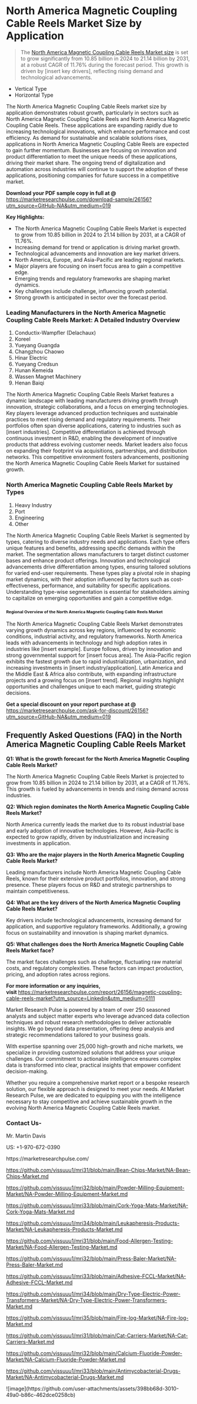 <h1>North America Magnetic Coupling Cable Reels Market&nbsp;Size by Application</h1><blockquote><p>The <a href="https://marketresearchpulse.com/download-sample/26156?utm_source=GitHub-NA&amp;utm_medium=019">North America Magnetic Coupling Cable Reels Market size</a> is set to grow significantly from 10.85 billion in 2024 to 21.14 billion by 2031, at a robust CAGR of 11.76% during the forecast period. This growth is driven by [insert key drivers], reflecting rising demand and technological advancements.</p></blockquote><ul><li>Vertical Type<li> Horizontal Type</li></ul><p>The North America Magnetic Coupling Cable Reels market size by application demonstrates robust growth, particularly in sectors such as North America Magnetic Coupling Cable Reels and North America Magnetic Coupling Cable Reels. These applications are expanding rapidly due to increasing technological innovations, which enhance performance and cost efficiency. As demand for sustainable and scalable solutions rises, applications in North America Magnetic Coupling Cable Reels are expected to gain further momentum. Businesses are focusing on innovation and product differentiation to meet the unique needs of these applications, driving their market share. The ongoing trend of digitalization and automation across industries will continue to support the adoption of these applications, positioning companies for future success in a competitive market.</p><p><strong>Download your PDF sample copy in full at @ </strong><a href="https://marketresearchpulse.com/download-sample/26156?utm_source=GitHub-NA&amp;utm_medium=019">https://marketresearchpulse.com/download-sample/26156?utm_source=GitHub-NA&amp;utm_medium=019</a></p><p><strong>Key Highlights: </strong></p><ul><li>The North America Magnetic Coupling Cable Reels Market is expected to grow from 10.85 billion in 2024 to 21.14 billion by 2031, at a CAGR of 11.76%.</li><li>Increasing demand for trend or application is driving market growth.</li><li>Technological advancements and innovation are key market drivers.</li><li>North America, Europe, and Asia-Pacific are leading regional markets.</li><li>Major players are focusing on insert focus area to gain a competitive edge.</li><li>Emerging trends and regulatory frameworks are shaping market dynamics.</li><li>Key challenges include challenge, influencing growth potential.</li><li>Strong growth is anticipated in sector over the forecast period.</li></ul><h3>Leading Manufacturers in the North America Magnetic Coupling Cable Reels Market: A Detailed Industry Overview</h3><ol><li>Conductix-Wampfler (Delachaux)</li><li>Koreel</li><li>Yueyang Guangda</li><li>Changzhou Chaowo</li><li>Hinar Electric</li><li>Yueyang Credsun</li><li>Hunan Kemeida</li><li>Wassen Magnet Machinery</li><li>Henan Baiqi</li></ol><div class="flex max-w-full flex-col flex-grow"><div class="min-h-8 text-message flex w-full flex-col items-end gap-2 whitespace-normal break-words [.text-message+&amp;]:mt-5" dir="auto" data-message-author-role="assistant" data-message-id="fd8432e4-4910-450d-b182-61b7bfb0a01f" data-message-model-slug="gpt-4o"><div class="flex w-full flex-col gap-1 empty:hidden first:pt-[3px]"><div class="markdown prose w-full break-words dark:prose-invert light"><p>The North America Magnetic Coupling Cable Reels Market features a dynamic landscape with leading manufacturers driving growth through innovation, strategic collaborations, and a focus on emerging technologies. Key players leverage advanced production techniques and sustainable practices to meet rising demand and regulatory requirements. Their portfolios often span diverse applications, catering to industries such as [insert industries]. Competitive differentiation is achieved through continuous investment in R&amp;D, enabling the development of innovative products that address evolving customer needs. Market leaders also focus on expanding their footprint via acquisitions, partnerships, and distribution networks. This competitive environment fosters advancements, positioning the North America Magnetic Coupling Cable Reels Market for sustained growth.</p></div></div></div></div><h3>North America Magnetic Coupling Cable Reels Market by Types</h3><ol><li>Heavy Industry<li> Port<li> Engineering<li> Other</li></ol><div class="flex max-w-full flex-col flex-grow"><div class="min-h-8 text-message flex w-full flex-col items-end gap-2 whitespace-normal break-words [.text-message+&amp;]:mt-5" dir="auto" data-message-author-role="assistant" data-message-id="084470be-0bb7-4664-bddf-5156b4f41249" data-message-model-slug="gpt-4o-mini"><div class="flex w-full flex-col gap-1 empty:hidden first:pt-[3px]"><div class="markdown prose w-full break-words dark:prose-invert light"><p>The North America Magnetic Coupling Cable Reels Market is segmented by types, catering to diverse industry needs and applications. Each type offers unique features and benefits, addressing specific demands within the market. The segmentation allows manufacturers to target distinct customer bases and enhance product offerings. Innovation and technological advancements drive differentiation among types, ensuring tailored solutions for varied end-user requirements. These types play a pivotal role in shaping market dynamics, with their adoption influenced by factors such as cost-effectiveness, performance, and suitability for specific applications. Understanding type-wise segmentation is essential for stakeholders aiming to capitalize on emerging opportunities and gain a competitive edge.</p></div></div></div></div><h3><span style="font-size: 11px;">Regional Overview of the North America Magnetic Coupling Cable Reels Market</span></h3><div class="flex max-w-full flex-col flex-grow"><div class="min-h-8 text-message flex w-full flex-col items-end gap-2 whitespace-normal break-words [.text-message+&amp;]:mt-5" dir="auto" data-message-author-role="assistant" data-message-id="e9038762-ce64-4e30-91c9-9bd413514231" data-message-model-slug="gpt-4o-mini"><div class="flex w-full flex-col gap-1 empty:hidden first:pt-[3px]"><div class="markdown prose w-full break-words dark:prose-invert light"><p>The North America Magnetic Coupling Cable Reels Market demonstrates varying growth dynamics across key regions, influenced by economic conditions, industrial activity, and regulatory frameworks. North America leads with advancements in technology and high adoption rates in industries like [insert example]. Europe follows, driven by innovation and strong governmental support for [insert focus area]. The Asia-Pacific region exhibits the fastest growth due to rapid industrialization, urbanization, and increasing investments in [insert industry/application]. Latin America and the Middle East &amp; Africa also contribute, with expanding infrastructure projects and a growing focus on [insert trend]. Regional insights highlight opportunities and challenges unique to each market, guiding strategic decisions.</p></div></div></div></div><p><strong>Get a special discount on your report purchase at @ </strong><a href="https://marketresearchpulse.com/ask-for-discount/26156?utm_source=GitHub-NA&amp;utm_medium=019">https://marketresearchpulse.com/ask-for-discount/26156?utm_source=GitHub-NA&amp;utm_medium=019</a></p><h2>Frequently Asked Questions (FAQ) in the North America Magnetic Coupling Cable Reels Market</h2><p><strong>Q1: What is the growth forecast for the North America Magnetic Coupling Cable Reels Market?</strong></p><p>The North America Magnetic Coupling Cable Reels Market is projected to grow from 10.85 billion in 2024 to 21.14 billion by 2031, at a CAGR of 11.76%. This growth is fueled by advancements in trends and rising demand across industries.</p><p><strong>Q2: Which region dominates the North America Magnetic Coupling Cable Reels Market?</strong></p><p>North America currently leads the market due to its robust industrial base and early adoption of innovative technologies. However, Asia-Pacific is expected to grow rapidly, driven by industrialization and increasing investments in application.</p><p><strong>Q3: Who are the major players in the North America Magnetic Coupling Cable Reels Market?</strong></p><p>Leading manufacturers include North America Magnetic Coupling Cable Reels, known for their extensive product portfolios, innovation, and strong presence. These players focus on R&amp;D and strategic partnerships to maintain competitiveness.</p><p><strong>Q4: What are the key drivers of the North America Magnetic Coupling Cable Reels Market?</strong></p><p>Key drivers include technological advancements, increasing demand for application, and supportive regulatory frameworks. Additionally, a growing focus on sustainability and innovation is shaping market dynamics.</p><p><strong>Q5: What challenges does the North America Magnetic Coupling Cable Reels Market face?</strong></p><p>The market faces challenges such as challenge, fluctuating raw material costs, and regulatory complexities. These factors can impact production, pricing, and adoption rates across regions.</p><p><strong>For more information or any inquiries, visit&nbsp;</strong><a href="https://marketresearchpulse.com/report/26156/magnetic-coupling-cable-reels-market?utm_source=Linkedin&utm_medium=0111">https://marketresearchpulse.com/report/26156/magnetic-coupling-cable-reels-market?utm_source=Linkedin&utm_medium=0111</a></p><p>Market Research Pulse is powered by a team of over 250 seasoned analysts and subject matter experts who leverage advanced data collection techniques and robust research methodologies to deliver actionable insights. We go beyond data presentation, offering deep analysis and strategic recommendations tailored to your business goals.</p><p>With expertise spanning over 25,000 high-growth and niche markets, we specialize in providing customized solutions that address your unique challenges. Our commitment to actionable intelligence ensures complex data is transformed into clear, practical insights that empower confident decision-making.</p><p>Whether you require a comprehensive market report or a bespoke research solution, our flexible approach is designed to meet your needs. At Market Research Pulse, we are dedicated to equipping you with the intelligence necessary to stay competitive and achieve sustainable growth in the evolving North America Magnetic Coupling Cable Reels market.</p><h3><strong>Contact Us-</strong></h3><p>Mr. Martin Davis</p><p>US: +1-970-672-0390</p><p>https://marketresearchpulse.com/</p><p><a href="https://github.com/vissuuu1/mri31/blob/main/Bean-Chips-Market/NA-Bean-Chips-Market.md">https://github.com/vissuuu1/mri31/blob/main/Bean-Chips-Market/NA-Bean-Chips-Market.md</a></p><p><a href="https://github.com/vissuuu1/mri32/blob/main/Powder-Milling-Equipment-Market/NA-Powder-Milling-Equipment-Market.md">https://github.com/vissuuu1/mri32/blob/main/Powder-Milling-Equipment-Market/NA-Powder-Milling-Equipment-Market.md</a></p><p><a href="https://github.com/vissuuu1/mri33/blob/main/Cork-Yoga-Mats-Market/NA-Cork-Yoga-Mats-Market.md">https://github.com/vissuuu1/mri33/blob/main/Cork-Yoga-Mats-Market/NA-Cork-Yoga-Mats-Market.md</a></p><p><a href="https://github.com/vissuuu1/mri34/blob/main/Leukapheresis-Products-Market/NA-Leukapheresis-Products-Market.md">https://github.com/vissuuu1/mri34/blob/main/Leukapheresis-Products-Market/NA-Leukapheresis-Products-Market.md</a></p><p><a href="https://github.com/vissuuu1/mri31/blob/main/Food-Allergen-Testing-Market/NA-Food-Allergen-Testing-Market.md">https://github.com/vissuuu1/mri31/blob/main/Food-Allergen-Testing-Market/NA-Food-Allergen-Testing-Market.md</a></p><p><a href="https://github.com/vissuuu1/mri32/blob/main/Press-Baler-Market/NA-Press-Baler-Market.md">https://github.com/vissuuu1/mri32/blob/main/Press-Baler-Market/NA-Press-Baler-Market.md</a></p><p><a href="https://github.com/vissuuu1/mri33/blob/main/Adhesive-FCCL-Market/NA-Adhesive-FCCL-Market.md">https://github.com/vissuuu1/mri33/blob/main/Adhesive-FCCL-Market/NA-Adhesive-FCCL-Market.md</a></p><p><a href="https://github.com/vissuuu1/mri34/blob/main/Dry-Type-Electric-Power-Transformers-Market/NA-Dry-Type-Electric-Power-Transformers-Market.md">https://github.com/vissuuu1/mri34/blob/main/Dry-Type-Electric-Power-Transformers-Market/NA-Dry-Type-Electric-Power-Transformers-Market.md</a></p><p><a href="https://github.com/vissuuu1/mri35/blob/main/Fire-log-Market/NA-Fire-log-Market.md">https://github.com/vissuuu1/mri35/blob/main/Fire-log-Market/NA-Fire-log-Market.md</a></p><p><a href="https://github.com/vissuuu1/mri31/blob/main/Cat-Carriers-Market/NA-Cat-Carriers-Market.md">https://github.com/vissuuu1/mri31/blob/main/Cat-Carriers-Market/NA-Cat-Carriers-Market.md</a></p><p><a href="https://github.com/vissuuu1/mri32/blob/main/Calcium-Fluoride-Powder-Market/NA-Calcium-Fluoride-Powder-Market.md">https://github.com/vissuuu1/mri32/blob/main/Calcium-Fluoride-Powder-Market/NA-Calcium-Fluoride-Powder-Market.md</a></p><p><a href="https://github.com/vissuuu1/mri33/blob/main/Antimycobacterial-Drugs-Market/NA-Antimycobacterial-Drugs-Market.md">https://github.com/vissuuu1/mri33/blob/main/Antimycobacterial-Drugs-Market/NA-Antimycobacterial-Drugs-Market.md</a></p>
![image](https://github.com/user-attachments/assets/398bb68d-3010-49a0-b86c-462dce0258cb)
